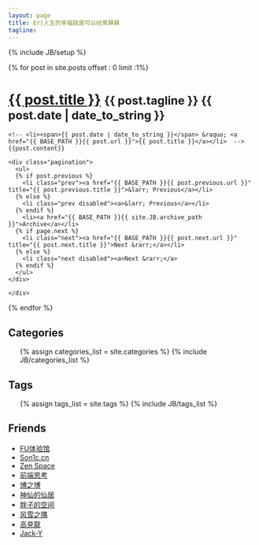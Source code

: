 ```yaml
---
layout: page
title: Er|人生的幸福就是可以经常槑槑
tagline:
---
```

{% include JB/setup %}

<!--
![n_n](http://pemsys.duapp.com/blog/b1.png)
-->
<div class="section">
  {% for post in site.posts  offset : 0 limit :1%}
  <div class="page-header">
    <h1 class="entry-title"><a href="{{ post.url }}">{{ post.title }}</a> <small>{{ post.tagline }}  {{ post.date | date_to_string }}</small></h1>
  </div>
  <div class="span8">

    <!-- <li><span>{{ post.date | date_to_string }}</span> &raquo; <a href="{{ BASE_PATH }}{{ post.url }}">{{ post.title }}</a></li>  -->
    {{post.content}}

    <div class="pagination">
      <ul>
      {% if post.previous %}
        <li class="prev"><a href="{{ BASE_PATH }}{{ post.previous.url }}" title="{{ post.previous.title }}">&larr; Previous</a></li>
      {% else %}
        <li class="prev disabled"><a>&larr; Previous</a></li>
      {% endif %}
        <li><a href="{{ BASE_PATH }}{{ site.JB.archive_path }}">Archive</a></li>
      {% if page.next %}
        <li class="next"><a href="{{ BASE_PATH }}{{ post.next.url }}" title="{{ post.next.title }}">Next &rarr;</a></li>
      {% else %}
        <li class="next disabled"><a>Next &rarr;</a>
      {% endif %}
      </ul>
    </div>

    </div>
  {% endfor %}


  <div class="span3">
<h2>Categories </h2>
<ul class="tag_box inline">
    {% assign categories_list = site.categories %}
    {% include JB/categories_list %}
</ul>


<h2>Tags</h2>
<ul class="tag_box inline">
  {% assign tags_list = site.tags %}  
  {% include JB/tags_list %}
</ul>

<!--
## To-Do

*   **iOS：Code highlight.......**
*   [深入理解PHP内核(Thinking In PHP Internal)](http://www.php-internal.com)
*   一点点把原来的笔记和感悟整理到这里。。。。恩，期限是 ～ **一万年** 
*   苦练SC2, 枪兵大叔～ 
*   通关大菠萝2
*   通关阿玛拉王国：惩罚
*   蛋疼时，美化一下博客 
-->
<h2>Friends</h2>
<ul class="tag_box inline friends ">
<li><a href="http://www.startfeel.com">FU体验馆</a></li>
<li><a href="http://www.son1c.cn" title="一个朋友的小站。">Son1c.cn</a></li>
<li><a href="http://www.reeze.cn">Zen Space</a></li>
<li><a href="http://www.artskin.cn" title="一个朋友的博客:)">前端思考</a></li>
<li><a href="http://www.lanbolee.com/blog" title="一很有喜感的同事的好玩的博客。">博之博</a></li>
<li><a href="http://xiezhenye.com/" title="神仙的仙居" target="_blank">神仙的仙居</a></li>
<li><a href="http://www.phppan.com" title="一个非常勤奋的小强！">胖子的空间</a></li>
<li><a href="http://www.laruence.com/" title="一只很帅的牛。">风雪之隅</a></li>
<li><a href="http://blog.eddie.com.tw/" title="爱玩又爱现的家伙，哈哈。">高見龍</a></li>
<li><a href="http://www.jack-y.com" title="帅锅。">Jack-Y</a></li>
</ul>
</div>
</div>